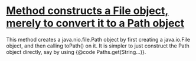 # [Method constructs a File object, merely to convert it to a Path object](http://fb-contrib.sourceforge.net/bugdescriptions.html#UAC_UNNECESSARY_API_CONVERSION_FILE_TO_PATH)

This method creates a java.nio.file.Path object by first creating a java.io.File object, and then calling
    		toPath() on it. It is simpler to just construct the Path object directly, say by using
    		{@code Paths.get(String...)}.